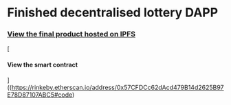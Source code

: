 <h1>Finished decentralised lottery DAPP </h1>

[<h3>View the final product hosted on IPFS</h3>](crimson-union-3359.on.fleek.co)

[<h4>View the smart contract</h4>]((https://rinkeby.etherscan.io/address/0x57CFDCc62dAcd479B14d2625B97E78D87107ABC5#code)
